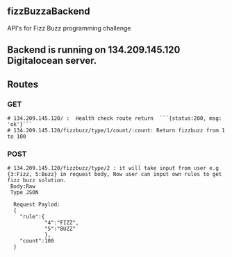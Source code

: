 ## fizzBuzzaBackend
API's for Fizz Buzz programming challenge 

## Backend is running on 134.209.145.120 Digitalocean server.

## Routes
  ### GET
    # 134.209.145.120/ :  Health check route return  ```{status:200, msg: 'ok'}```
    # 134.209.145.120/fizzbuzz/type/1/count/:count: Return fizzbuzz from 1 to 100
  ### POST
    # 134.209.145.120/fizzbuzz/type/2 : it will take input from user e.g {3:Fizz, 5:Buzz} in request body, Now user can input own rules to get fizz buzz solution.
     Body:Raw
     Type JSON
     
      Request Paylod:
      {
        "rule":{
                "4":"FIZZ", 
                "5":"BUZZ"
                },
        "count":100
      } 
